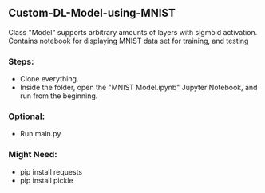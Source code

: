 ## Custom-DL-Model-using-MNIST
Class "Model" supports arbitrary amounts of layers with sigmoid activation. 
Contains notebook for displaying MNIST data set for training, and testing

### Steps:
- Clone everything.
- Inside the folder, open the "MNIST Model.ipynb" Jupyter Notebook, and run from the beginning.

### Optional:
- Run main.py

### Might Need:
 - pip install requests
 - pip install pickle

